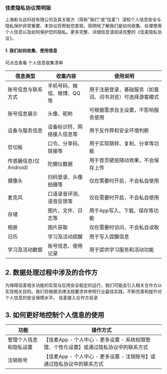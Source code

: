 ### 佳麦隐私协议简明版

上海影与达科技有限公司及其关联方（简称"我们"或"佳麦"）深知个人信息安全与隐私保护非常重要，本协议将帮助您直观、简明地了解我们是如何收集、处理使用个人信息以及如何保护您的隐私。更多完整、详细信息请阅读完整的《佳麦隐私协议》。


#### 1. 我们如何收集、使用信息


可点击查看 个人信息收集清单

| 信息类型 | 收集内容 | 使用说明 |
|---------|---------|---------|
| 账号信息与联系方式 | 手机号码、微信、微博、QQ等 | 用于注册登录，基础服务（如查词、词书浏览）可选择游客模式 |
| 账号信息展示 | 头像、昵称 | 可根据需求自主设置，不影响服务使用 |
| 设备与服务信息 | 设备标识符、网络接入信息等 | 用于反作弊和安全环境判断 |
| 剪切板 | 口令、分享码、链接等 | 用于实现跳转、复制、分享等功能 |
| 传感器信息(仅Android) | 陀螺仪数据 | 用于首页壁纸随动效果，不会保存上传 |
| 摄像头 | 扫码登录、头像拍摄等 | 仅在需要时开启，不会私自使用 |
| 麦克风 | 口语录音评测、语音反馈等 | 仅在需要时开启，不会私自使用 |
| 存储 | 图片、文件、日志等 | 用于App写入、下载、保存等功能 |
| 相册 | 图片获取 | 仅在需要时访问，不会私自读取 |
| 日历 | 学习及活动提醒 | 用于写入提醒信息 |
| 学习及活动数据 | 账号信息、使用记录 | 用于提供学习服务和活动功能 |

## 2. 数据处理过程中涉及的合作方

为保障佳麦相关功能的实现与应用安全稳定的运行，我们可能会引入相关合作方以实现相关目的。我们将根据法律法规要求并参照行业最佳实践，不断完善和提升对个人信息的安全保障水平。 佳麦接入合作方目录

## 3. 如何更好地控制个人信息的使用

| 功能 | 操作方式 |
|------|---------|
| 管理个人信息和隐私设置 | 【佳麦App - 个人中心 - 更多设置 - 系统权限管理、个性化设置】或通过隐私协议中的联系方式 |
| 注销账号 | 【佳麦App - 个人中心 - 更多设置 - 注销账号】或通过隐私协议中的联系方式 |

